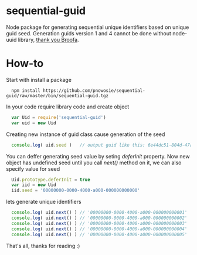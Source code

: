 sequential-guid
===============

Node package for generating sequential unique identifiers based on unique guid seed. Generation guids version 1 and 4 cannot be done without node-uuid library, [thank you Broofa](https://github.com/broofa/node-uuid).

How-to
======

Start with install a package 
```
  npm install https://github.com/pnowosie/sequential-guid/raw/master/bin/sequential-guid.tgz
```

In your code require library code and create object
```javascript
  var Uid = require('sequential-guid')
  var uid = new Uid
```

Creating new instance of guid class cause generation of the seed 
```javascript
  console.log( uid.seed )   // output guid like this: 6e44dc51-804d-47ab-a933-f94641cf86cf
```

You can deffer generating seed value by seting *deferInit* property. Now new object has undefined seed until you call *next()* method on it, 
we can also specify value for seed
```javascript
  Uid.prototype.deferInit = true
  var iid = new Uid
  iid.seed = '00000000-0000-4000-a000-000000000000'
```

lets generate unique identifiers
```javascript
  console.log( uid.next() )	// '00000000-0000-4000-a000-000000000001'
  console.log( uid.next() )	// '00000000-0000-4000-a000-000000000002'
  console.log( uid.next() )	// '00000000-0000-4000-a000-000000000003'
  console.log( uid.next() )	// '00000000-0000-4000-a000-000000000004'
  console.log( uid.next() )	// '00000000-0000-4000-a000-000000000005'
```

That's all, thanks for reading :)